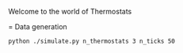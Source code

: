 Welcome to the world of Thermostats

= Data generation

    python ./simulate.py n_thermostats 3 n_ticks 50


